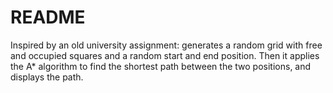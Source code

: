 # README #

Inspired by an old university assignment: generates a random grid with free and occupied squares and a random start and end position. Then it applies the A* algorithm to find the shortest path between the two positions, and displays the path.